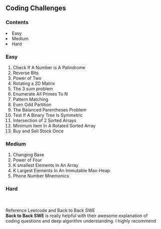 ## <b>Coding Challenges</b>
### <b>Contents</b>
<li> Easy </li>
<li> Medium</li>
<li> Hard</li>

### <b>Easy</b>
 <ol>
 <li>Check If A Number is A Palindrome</li>
 <li>Reverse Bits</li>
 <li>Power of Two</li>
 <li> Rotating a 2D Matrix</li>
 <li> The 3 sum problem </li>
 <li>Enumerate All Primes To N</li>
 <li>Pattern Matching</li>
 <li>Even Odd Partition</li>
 <li>The Balanced Parentheses Problem</li>
 <li>Test If A Binary Tree Is Symmetric</li>
 <li>Intersection of 2 Sorted Arrays</li>
 <li> Minimum Item In A Rotated Sorted Array</li>
 <li> Buy and Sell Stock Once</li>
 </ol>
 
### <b>Medium</b>
<ol>
 <li>Changing Base</li>
 <li>Power of Four</li>
 <li>K smallest Elements In An Array</li>
 <li>K Largest Elements In An Immutable Max-Heap</li>
 <li>Phone Number Mnemonics</li>
 </ol>
 
### <b>Hard</b>


<br><br>
Reference Leetcode and Back to Back SWE<br><b>Back to Back SWE</b> is really helpful with their awesome explanation of coding questions and deep algorithm understanding. I highly recommend


